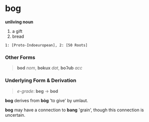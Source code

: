 bog
===

**unliving noun**

1. a gift
2. bread

`1: [Proto-Indoeuropean], 2: [50 Roots]`

### Other Forms ###

> **bod** _nom_, **bokux** _dat_, **boʔub** _acc_

### Underlying Form & Derivation ###

> _e-grade_: **beg** -> **bod**

**bog** derives from **bòg** 'to give' by umlaut.

**bog** may have a connection to **bang** 'grain', though this connection is uncertain.
